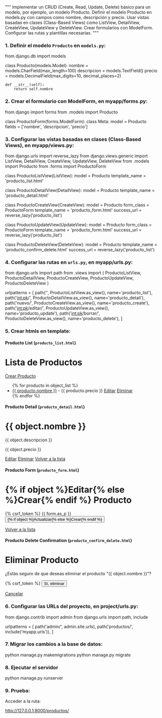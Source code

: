 """
Implementar un CRUD (Create, Read, Update, Delete) básico para un modelo, por ejemplo, un modelo Producto. Definir el modelo Producto en models.py con campos como nombre, descripción y precio. Usar vistas basadas en clases (Class-Based Views) como ListView, DetailView, CreateView, UpdateView y DeleteView.  Crear formularios con ModelForm. Configurar las rutas y plantillas necesarias.
"""

### 1. Definir el modelo `Producto` en `models.py`:

from django.db import models

class Producto(models.Model):
    nombre = models.CharField(max_length=100)
    descripcion = models.TextField()
    precio = models.DecimalField(max_digits=10, decimal_places=2)

    def __str__(self):
        return self.nombre

### 2. Crear el formulario con ModelForm, en myapp/forms.py:

from django import forms
from .models import Producto

class ProductoForm(forms.ModelForm):
    class Meta:
        model = Producto
        fields = ['nombre', 'descripcion', 'precio']

### 3. Configurar las vistas basadas en clases (Class-Based Views), en myapp/views.py:

from django.urls import reverse_lazy
from django.views.generic import ListView, DetailView, CreateView, UpdateView, DeleteView
from .models import Producto
from .forms import ProductoForm

class ProductoListView(ListView):
    model = Producto
    template_name = 'producto_list.html'

class ProductoDetailView(DetailView):
    model = Producto
    template_name = 'producto_detail.html'

class ProductoCreateView(CreateView):
    model = Producto
    form_class = ProductoForm
    template_name = 'producto_form.html'
    success_url = reverse_lazy('producto_list')

class ProductoUpdateView(UpdateView):
    model = Producto
    form_class = ProductoForm
    template_name = 'producto_form.html'
    success_url = reverse_lazy('producto_list')

class ProductoDeleteView(DeleteView):
    model = Producto
    template_name = 'producto_confirm_delete.html'
    success_url = reverse_lazy('producto_list')


### 4. Configurar las rutas en `urls.py`, en myapp/urls.py:

from django.urls import path
from .views import (
    ProductoListView,
    ProductoDetailView,
    ProductoCreateView,
    ProductoUpdateView,
    ProductoDeleteView
)

urlpatterns = [
    path('', ProductoListView.as_view(), name='producto_list'),
    path('<int:pk>/', ProductoDetailView.as_view(), name='producto_detail'),
    path('nuevo/', ProductoCreateView.as_view(), name='producto_create'),
    path('<int:pk>/editar/', ProductoUpdateView.as_view(), name='producto_update'),
    path('<int:pk>/borrar/', ProductoDeleteView.as_view(), name='producto_delete'),
]

### 5. Crear htmls en template:

#### Producto List (`producto_list.html`)

<!DOCTYPE html>
<html>
<head>
    <title>Lista de Productos</title>
</head>
<body>
    <h1>Lista de Productos</h1>
    <a href="{% url 'producto_create' %}">Crear Producto</a>
    <ul>
        {% for producto in object_list %}
            <li>
                <a href="{% url 'producto_detail' producto.pk %}">{{ producto.nombre }}</a> - {{ producto.precio }}
                <a href="{% url 'producto_update' producto.pk %}">Editar</a>
                <a href="{% url 'producto_delete' producto.pk %}">Eliminar</a>
            </li>
        {% endfor %}
    </ul>
</body>
</html>

#### Producto Detail (`producto_detail.html`)

<!DOCTYPE html>
<html>
<head>
    <title>Detalle del Producto</title>
</head>
<body>
    <h1>{{ object.nombre }}</h1>
    <p>{{ object.descripcion }}</p>
    <p>{{ object.precio }}</p>
    <a href="{% url 'producto_update' object.pk %}">Editar</a>
    <a href="{% url 'producto_delete' object.pk %}">Eliminar</a>
    <a href="{% url 'producto_list' %}">Volver a la lista</a>
</body>
</html>

#### Producto Form (`producto_form.html`)

<!DOCTYPE html>
<html>
<head>
    <title>{% if object %}Editar{% else %}Crear{% endif %} Producto</title>
</head>
<body>
    <h1>{% if object %}Editar{% else %}Crear{% endif %} Producto</h1>
    <form method="post">
        {% csrf_token %}
        {{ form.as_p }}
        <button type="submit">{% if object %}Actualizar{% else %}Crear{% endif %}</button>
    </form>
    <a href="{% url 'producto_list' %}">Volver a la lista</a>
</body>
</html>


#### Producto Delete Confirmation (`producto_confirm_delete.html`)

<!-- myapp/templates/producto_confirm_delete.html -->
<!DOCTYPE html>
<html>
<head>
    <title>Eliminar Producto</title>
</head>
<body>
    <h1>Eliminar Producto</h1>
    <p>¿Estás seguro de que deseas eliminar el producto "{{ object.nombre }}"?</p>
    <form method="post">
        {% csrf_token %}
        <button type="submit">Sí, eliminar</button>
    </form>
    <a href="{% url 'producto_list' %}">Cancelar</a>
</body>
</html>

### 6. Configurar las URLs del proyecto, en project/urls.py:

from django.contrib import admin
from django.urls import path, include

urlpatterns = [
    path('admin/', admin.site.urls),
    path('productos/', include('myapp.urls')),
]

### 7. Migrar los cambios a la base de datos:

python manage.py makemigrations
python manage.py migrate

### 8. Ejecutar el servidor

python manage.py runserver

### 9. Prueba:

Acceder a la ruta:

http://127.0.0.1:8000/productos/